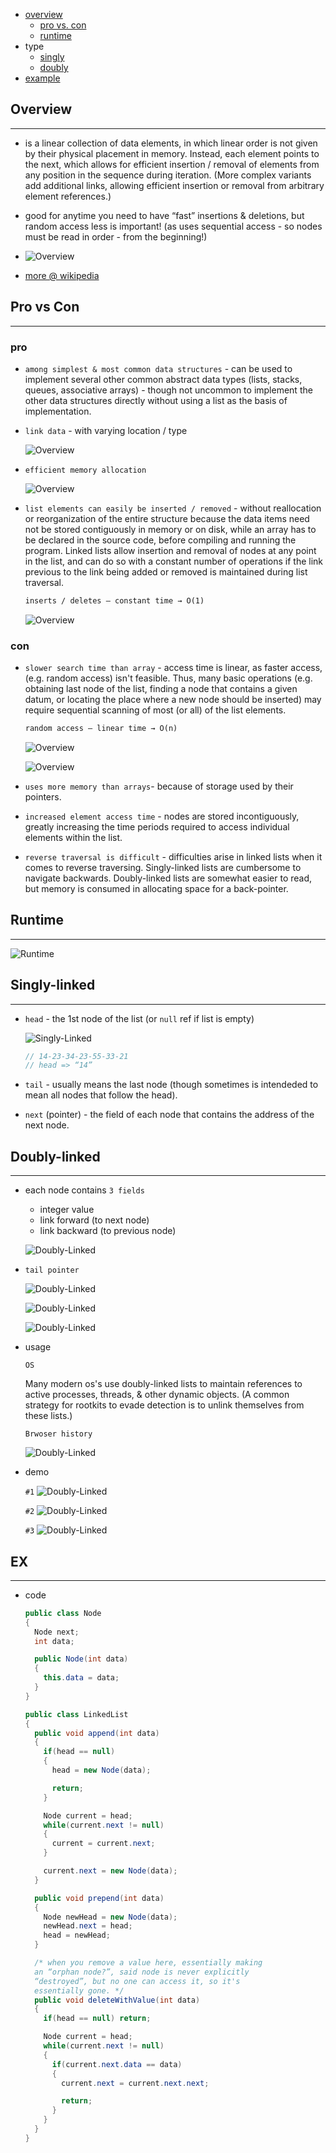 * [overview](#overview)
  * [pro vs. con](#pro-v-con)
  * [runtime](#runtime)
* type  
  * [singly](#singly-linked)
  * [doubly](#doubly-linked)
* [example](#example)

## Overview <a name="overview"></a>

---

* is a linear collection of data elements, in which linear order is not given by their physical placement in memory. Instead, each element points to the next, which allows for efficient insertion / removal of elements from any position in the sequence during iteration. (More complex variants add additional links, allowing efficient insertion or removal from arbitrary element references.)
* good for anytime you need to have “fast” insertions & deletions, but random access less is important! (as uses sequential access - so nodes must be read in order - from the beginning!)

* ![Overview](./_asset/img/17.png)

* [more @ wikipedia](https://en.wikipedia.org/wiki/Linked_list)

## Pro vs Con <a name="pro-v-con"></a>

---

### pro

* `among simplest & most common data structures` - can be used to implement several other common abstract data types (lists, stacks, queues, associative arrays) - though not uncommon to implement the other data structures directly without using a list as the basis of implementation.
* `link data` - with varying location / type

    ![Overview](./_asset/img/31.png)

* `efficient memory allocation`

    ![Overview](./_asset/img/3.png)

* `list elements can easily be inserted / removed` - without reallocation or reorganization of the entire structure because the data items need not be stored contiguously in memory or on disk, while an array has to be declared in the source code, before compiling and running the program. Linked lists allow insertion and removal of nodes at any point in the list, and can do so with a constant number of operations if the link previous to the link being added or removed is maintained during list traversal.

  ```txt
  inserts / deletes – constant time → O(1)
  ```

  ![Overview](./_asset/img/22.png)

### con

* `slower search time than array` - access time is linear, as faster access, (e.g. random access) isn't feasible. Thus, many basic operations (e.g. obtaining last node of the list, finding a node that contains a given datum, or locating the place where a new node should be inserted) may require sequential scanning of most (or all) of the list elements.

  ```txt
  random access – linear time → O(n)
  ```

  ![Overview](./_asset/img/2.png)  

  ![Overview](./_asset/img/32.png)  

* `uses more memory than arrays`- because of storage used by their pointers.
* `increased element access time` - nodes are stored incontiguously, greatly increasing the time periods required to access individual elements within the list.
* `reverse traversal is difficult` - difficulties arise in linked lists when it comes to reverse traversing. Singly-linked lists are cumbersome to navigate backwards. Doubly-linked lists are somewhat easier to read, but memory is consumed in allocating space for a back-pointer.

## Runtime <a name="runtime"></a>

---

![Runtime](./_asset/img/8.png)

## Singly-linked <a name="singly-linked"></a>

---

* `head` - the 1st node of the list (or `null` ref if list is empty)

  ![Singly-Linked](./_asset/img/1.png)

  ```c#
  // 14-23-34-23-55-33-21
  // head => “14”
  ```  

* `tail` - usually means the last node (though sometimes is intendeded to mean all nodes that follow the head).
* `next` (pointer) - the field of each node that contains the address of the next node.

## Doubly-linked <a name="doubly-linked"></a>

---

* each node contains `3 fields`

  * integer value
  * link forward (to next node)
  * link backward (to previous node)

  ![Doubly-Linked](./_asset/img/20.png)

* `tail pointer`

  ![Doubly-Linked](./_asset/img/10.png)

  ![Doubly-Linked](./_asset/img/12.png)

  ![Doubly-Linked](./_asset/img/13.png)

* usage

  `OS`
  
  Many modern os's use doubly-linked lists to maintain
  references to active processes, threads, & other dynamic
  objects. (A common strategy for rootkits to evade detection
  is to unlink themselves from these lists.)

  `Brwoser history`

  ![Doubly-Linked](./_asset/img/21.png)

* demo

  `#1`
  ![Doubly-Linked](./_asset/img/11.png)

  `#2`
  ![Doubly-Linked](./_asset/img/18.png)

  `#3`
  ![Doubly-Linked](./_asset/img/19.png)

## EX <a name="example"></a>

---

* code

  ```c#
  public class Node
  {
    Node next;
    int data;

    public Node(int data)
    {
      this.data = data;
    }
  }

  public class LinkedList
  {
    public void append(int data)
    {
      if(head == null)
      {
        head = new Node(data);

        return;
      }

      Node current = head;
      while(current.next != null)
      {
        current = current.next;
      }

      current.next = new Node(data);
    }

    public void prepend(int data)
    {
      Node newHead = new Node(data);
      newHead.next = head;
      head = newHead;
    }

    /* when you remove a value here, essentially making
    an “orphan node?”, said node is never explicitly
    “destroyed”, but no one can access it, so it's
    essentially gone. */
    public void deleteWithValue(int data)
    {
      if(head == null) return;

      Node current = head;
      while(current.next != null)
      {
        if(current.next.data == data)
        {
          current.next = current.next.next;

          return;
        }
      }
    }
  }
  ```